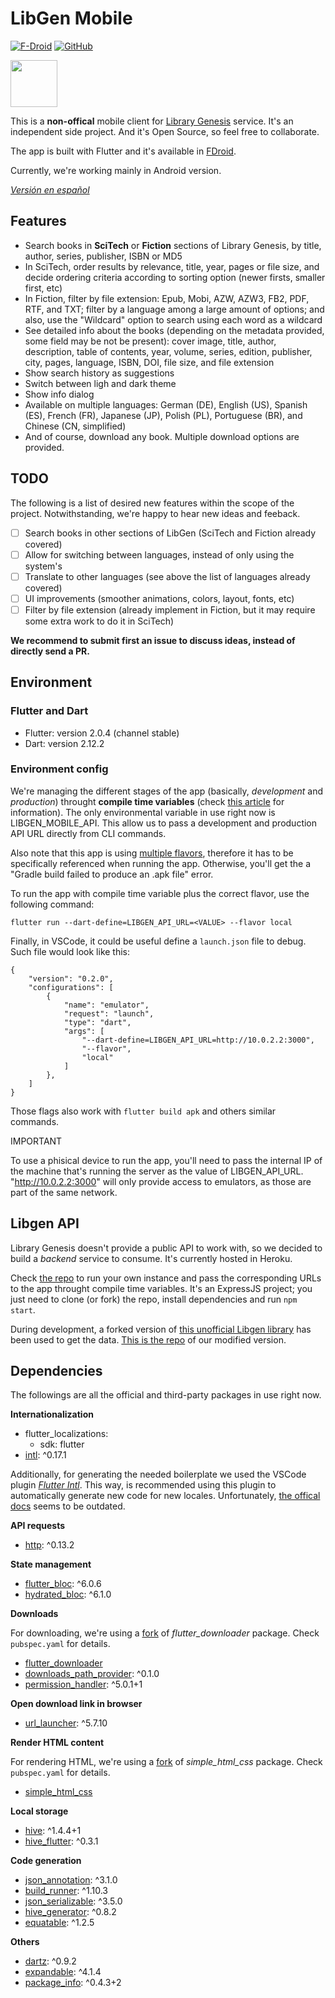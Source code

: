 # LibGen Mobile

[![F-Droid](https://img.shields.io/f-droid/v/com.manuelvargastapia.libgen?color=%231976d2)](https://f-droid.org/packages/com.manuelvargastapia.libgen) [![GitHub](https://img.shields.io/github/license/manuelvargastapia/libgen_mobile_app?color=%2335c202)](https://github.com/manuelvargastapia/libgen_mobile_app/blob/main/LICENSE)

<a href="https://f-droid.org/packages/com.manuelvargastapia.libgen" target="_blank">
<img src="https://fdroid.gitlab.io/artwork/badge/get-it-on.png" height="75">
</a>

This is a **non-offical** mobile client for [Library Genesis](http://gen.lib.rus.ec) service. It's an independent side project. And it's Open Source, so feel free to collaborate.

The app is built with Flutter and it's available in [FDroid](https://f-droid.org).

Currently, we're working mainly in Android version.

[_Versión en español_](README.es.md)

## Features

- Search books in **SciTech** or **Fiction** sections of Library Genesis, by title, author, series, publisher, ISBN or MD5
- In SciTech, order results by relevance, title, year, pages or file size, and decide ordering criteria according to sorting option (newer firsts, smaller first, etc)
- In Fiction, filter by file extension: Epub, Mobi, AZW, AZW3, FB2, PDF, RTF, and TXT; filter by a language among a large amount of options; and also, use the "Wildcard" option to search using each word as a wildcard
- See detailed info about the books (depending on the metadata provided, some field may be not be present): cover image, title, author, description, table of contents, year, volume, series, edition, publisher, city, pages, language, ISBN, DOI, file size, and file extension
- Show search history as suggestions
- Switch between ligh and dark theme
- Show info dialog
- Available on multiple languages: German (DE), English (US), Spanish (ES), French (FR), Japanese (JP), Polish (PL), Portuguese (BR), and Chinese (CN, simplified)
- And of course, download any book. Multiple download options are provided.

## TODO

The following is a list of desired new features within the scope of the project. Notwithstanding, we're happy to hear new ideas and feeback.

- [ ] Search books in other sections of LibGen (SciTech and Fiction already covered)
- [ ] Allow for switching between languages, instead of only using the system's
- [ ] Translate to other languages (see above the list of languages already covered)
- [ ] UI improvements (smoother animations, colors, layout, fonts, etc)
- [ ] Filter by file extension (already implement in Fiction, but it may require some extra work to do it in SciTech)

**We recommend to submit first an issue to discuss ideas, instead of directly send a PR.**

## Environment

### Flutter and Dart

- Flutter: version 2.0.4 (channel stable)
- Dart: version 2.12.2

### Environment config

We're managing the different stages of the app (basically, _development_ and _production_) throught **compile time variables** (check [this article](https://binary-studio.com/2020/06/23/flutter-3/) for information). The only environmental variable in use right now is LIBGEN_MOBILE_API. This allow us to pass a development and production API URL directly from CLI commands.

Also note that this app is using [multiple flavors](https://github.com/Than-DE/libgen_mobile_app/blob/main/android/app/build.gradle#L51), therefore it has to be specifically referenced when running the app. Otherwise, you'll get the a "Gradle build failed to produce an .apk file" error.

To run the app with compile time variable plus the correct flavor, use the following command:

`flutter run --dart-define=LIBGEN_API_URL=<VALUE> --flavor local`

Finally, in VSCode, it could be useful define a `launch.json` file to debug. Such file would look like this:

```
{
    "version": "0.2.0",
    "configurations": [
        {
            "name": "emulator",
            "request": "launch",
            "type": "dart",
            "args": [
                "--dart-define=LIBGEN_API_URL=http://10.0.2.2:3000",
                "--flavor",
                "local"
            ]
        },
    ]
}
```

Those flags also work with `flutter build apk` and others similar commands.

IMPORTANT

To use a phisical device to run the app, you'll need to pass the internal IP of the machine that's running the server as the value of LIBGEN_API_URL. "http://10.0.2.2:3000" will only provide access to emulators, as those are part of the same network.

## Libgen API

Library Genesis doesn't provide a public API to work with, so we decided to build a _backend_ service to consume. It's currently hosted in Heroku.

Check [the repo](https://github.com/manuelvargastapia/libgen_api/tree/master) to run your own instance and pass the corresponding URLs to the app throught compile time variables. It's an ExpressJS project; you just need to clone (or fork) the repo, install dependencies and run `npm start`.

During development, a forked version of [this unofficial Libgen library](https://github.com/dunn/libgen.js) has been used to get the data. [This is the repo](https://github.com/manuelvargastapia/libgen.js/tree/custom_libgen) of our modified version.

## Dependencies

The followings are all the official and third-party packages in use right now.

**Internationalization**

- flutter_localizations:
  - sdk: flutter
- [intl](https://pub.dev/packages/intl): ^0.17.1

Additionally, for generating the needed boilerplate we used the VSCode plugin [_Flutter Intl_](https://marketplace.visualstudio.com/items?itemName=localizely.flutter-intl). This way, is recommended using this plugin to automatically generate new code for new locales. Unfortunately, [the offical docs](https://flutter.dev/docs/development/accessibility-and-localization/internationalization) seems to be outdated.

**API requests**

- [http](https://pub.dev/packages/http): ^0.13.2

**State management**

- [flutter_bloc](https://pub.dev/packages/flutter_bloc): ^6.0.6
- [hydrated_bloc](https://pub.dev/packages/hydrated_bloc): ^6.1.0

**Downloads**

For downloading, we're using a [fork](https://github.com/manuelvargastapia/flutter_downloader) of _flutter_downloader_ package. Check `pubspec.yaml` for details.

- [flutter_downloader](https://pub.dev/packages/flutter_downloader)
- [downloads_path_provider](https://pub.dev/packages/downloads_path_provider): ^0.1.0
- [permission_handler](https://pub.dev/packages/permission_handler): ^5.0.1+1

**Open download link in browser**

- [url_launcher](https://pub.dev/packages/url_launcher): ^5.7.10

**Render HTML content**

For rendering HTML, we're using a [fork](https://github.com/manuelvargastapia/simple_html_css_flutter) of _simple_html_css_ package. Check `pubspec.yaml` for details.

- [simple_html_css](https://pub.dev/packages/simple_html_css)

**Local storage**

- [hive](https://pub.dev/packages/hive): ^1.4.4+1
- [hive_flutter](https://pub.dev/packages/hive_flutter): ^0.3.1

**Code generation**

- [json_annotation](https://pub.dev/packages/json_annotation): ^3.1.0
- [build_runner](https://pub.dev/packages/build_runner): ^1.10.3
- [json_serializable](https://pub.dev/packages/json_serializable): ^3.5.0
- [hive_generator](https://pub.dev/packages/hive_generator): ^0.8.2
- [equatable](https://pub.dev/packages/equatable): ^1.2.5

**Others**

- [dartz](https://pub.dev/packages/dartz): ^0.9.2
- [expandable](https://pub.dev/packages/expandable): ^4.1.4
- [package_info](https://pub.dev/packages/package_info): ^0.4.3+2
